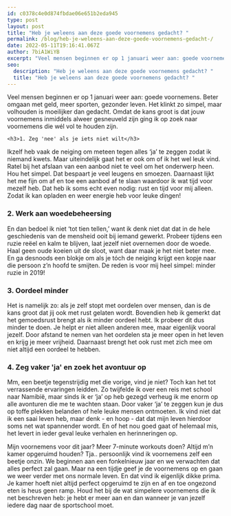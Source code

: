 ```yaml
---
id: c0378c4e0d874fbdae06e651b2eda945
type: post
layout: post
title: "Heb je weleens aan deze goede voornemens gedacht? "
permalink: /blog/heb-je-weleens-aan-deze-goede-voornemens-gedacht-/
date: 2022-05-11T19:16:41.067Z
author: 7biA1WiYB
excerpt: "Veel mensen beginnen er op 1 januari weer aan: goede voornemens. Beter omgaan met geld, meer sporten, gezonder leven. Het klinkt zo simpel, maar volhouden is moeilijker dan gedacht. Omdat de kans groot is dat jouw voornemens inmiddels alweer gesneuveld zijn ging ik op zoek naar voornemens die wél vol te houden zijn.  "
seo:
  description: "Heb je weleens aan deze goede voornemens gedacht? "
  title: "Heb je weleens aan deze goede voornemens gedacht? "
---
```

Veel mensen beginnen er op 1 januari weer aan: goede voornemens. Beter omgaan met geld, meer sporten, gezonder leven. Het klinkt zo simpel, maar volhouden is moeilijker dan gedacht. Omdat de kans groot is dat jouw voornemens inmiddels alweer gesneuveld zijn ging ik op zoek naar voornemens die wél vol te houden zijn.  

    <h3>1. Zeg 'nee' als je iets niet wilt</h3>
<p>Ikzelf heb vaak de neiging om meteen tegen alles ‘ja’ te zeggen zodat ik niemand kwets. Maar uiteindelijk gaat het er ook om of ik het wel leuk vind. Ratel bij het afslaan van een aanbod niet te veel om het onderwerp heen. Hou het simpel. Dat bespaart je veel leugens en smoezen. Daarnaast lijkt het me fijn om af en toe een aanbod af te slaan waardoor ik wat tijd voor mezelf heb. Dat heb ik soms echt even nodig: rust en tijd voor mij alleen. Zodat ik kan opladen en weer energie heb voor leuke dingen!</p>
<h3>2. Werk aan woedebeheersing</h3>
<p>En dan bedoel ik niet ‘tot tien tellen,’ want ik denk niet dat dat in de hele geschiedenis van de mensheid ooit bij iemand gewerkt. Probeer tijdens een ruzie reëel en kalm te blijven, laat jezelf niet overnemen door de woede. Haal geen oude koeien uit de sloot, want daar maak je het niet beter mee. En ga desnoods een blokje om als je tóch de neiging krijgt een kopje naar die persoon z’n hoofd te smijten. De reden is voor mij heel simpel: minder ruzie in 2019!</p>
<h3>3. Oordeel minder</h3>
<p>Het is namelijk zo: als je zelf stopt met oordelen over mensen, dan is de kans groot dat jij ook met rust gelaten wordt. Bovendien heb ik gemerkt dat het gemoedsrust brengt als ik minder oordeel hebt. Ik probeer dit dus minder te doen. Je helpt er niet alleen anderen mee, maar eigenlijk vooral jezelf. Door afstand te nemen van het oordelen sta je meer open in het leven en krijg je meer vrijheid. Daarnaast brengt het ook rust met zich mee om niet altijd een oordeel te hebben.</p>
<h3>4. Zeg vaker 'ja' en zoek het avontuur op</h3>
<p>Mm, een beetje tegenstrijdig met die vorige, vind je niet? Toch kan het tot verrassende ervaringen leidden. Zo twijfelde ik over een reis met school naar Namibië, maar sinds ik er ‘ja’ op heb gezegd verheug ik me enorm op alle avonturen die me te wachten staan. Door vaker ‘ja’ te zeggen kun je dus op toffe plekken belanden of hele leuke mensen ontmoeten. Ik vind niet dat ik een saai leven heb, maar denk - en hoop - dat dat mijn leven hierdoor soms net wat spannender wordt. En of het nou goed gaat of helemaal mis, het levert in ieder geval leuke verhalen en herinneringen op.</p>
<p>Mijn voornemens voor dit jaar? Meer 7-minute workouts doen? Altijd m’n kamer opgeruimd houden? Tja.. persoonlijk vind ik voornemens zelf een beetje onzin. We beginnen aan een fonkelnieuw jaar en we verwachten dat alles perfect zal gaan. Maar na een tijdje geef je de voornemens op en gaan we weer verder met ons normale leven. En dat vind ik eigenlijk dikke prima. Je kamer hoeft niet altijd perfect opgeruimd te zijn en af en toe ongezond eten is heus geen ramp. Houd het bij de wat simpelere voornemens die ik net beschreven heb: je hebt er meer aan en dan wanneer je van jezelf iedere dag naar de sportschool moet.</p>  

